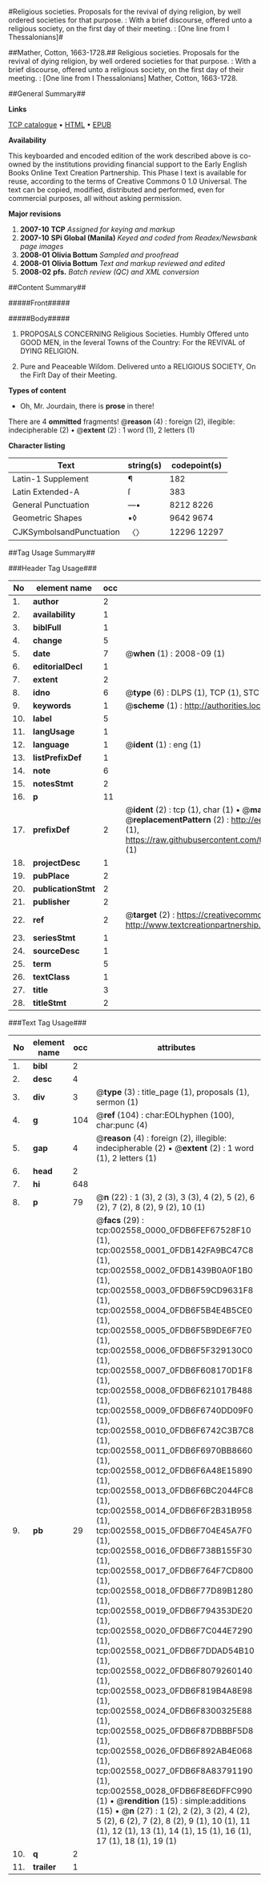 #Religious societies. Proposals for the revival of dying religion, by well ordered societies for that purpose. : With a brief discourse, offered unto a religious society, on the first day of their meeting. : [One line from I Thessalonians]#

##Mather, Cotton, 1663-1728.##
Religious societies. Proposals for the revival of dying religion, by well ordered societies for that purpose. : With a brief discourse, offered unto a religious society, on the first day of their meeting. : [One line from I Thessalonians]
Mather, Cotton, 1663-1728.

##General Summary##

**Links**

[TCP catalogue](http://www.ota.ox.ac.uk/tcp/)  • 
[HTML](http://tei.it.ox.ac.uk/tcp/Texts-HTML/free/N02/N02150.html)  • 
[EPUB](http://tei.it.ox.ac.uk/tcp/Texts-EPUB/free/N02/N02150.epub)

**Availability**

This keyboarded and encoded edition of the
	       work described above is co-owned by the institutions
	       providing financial support to the Early English Books
	       Online Text Creation Partnership. This Phase I text is
	       available for reuse, according to the terms of Creative
	       Commons 0 1.0 Universal. The text can be copied,
	       modified, distributed and performed, even for
	       commercial purposes, all without asking permission.

**Major revisions**

1. __2007-10__ __TCP__ *Assigned for keying and markup*
1. __2007-10__ __SPi Global (Manila)__ *Keyed and coded from Readex/Newsbank page images*
1. __2008-01__ __Olivia Bottum__ *Sampled and proofread*
1. __2008-01__ __Olivia Bottum__ *Text and markup reviewed and edited*
1. __2008-02__ __pfs.__ *Batch review (QC) and XML conversion*

##Content Summary##

#####Front#####

#####Body#####

1. PROPOSALS CONCERNING Religious Societies. Humbly Offered unto GOOD MEN, in the ſeveral Towns of the Country: For the REVIVAL of DYING RELIGION.

1. Pure and Peaceable Wiſdom. Delivered unto a RELIGIOUS SOCIETY, On the Firſt Day of their Meeting.

**Types of content**

  * Oh, Mr. Jourdain, there is **prose** in there!

There are 4 **ommitted** fragments! 
 @__reason__ (4) : foreign (2), illegible: indecipherable (2)  •  @__extent__ (2) : 1 word (1), 2 letters (1)

**Character listing**


|Text|string(s)|codepoint(s)|
|---|---|---|
|Latin-1 Supplement|¶|182|
|Latin Extended-A|ſ|383|
|General Punctuation|—•|8212 8226|
|Geometric Shapes|▪◊|9642 9674|
|CJKSymbolsandPunctuation|〈〉|12296 12297|

##Tag Usage Summary##

###Header Tag Usage###

|No|element name|occ|attributes|
|---|---|---|---|
|1.|__author__|2||
|2.|__availability__|1||
|3.|__biblFull__|1||
|4.|__change__|5||
|5.|__date__|7| @__when__ (1) : 2008-09 (1)|
|6.|__editorialDecl__|1||
|7.|__extent__|2||
|8.|__idno__|6| @__type__ (6) : DLPS (1), TCP (1), STC (1), NOTIS (1), IMAGE-SET (1), EVANS-CITATION (1)|
|9.|__keywords__|1| @__scheme__ (1) : http://authorities.loc.gov/ (1)|
|10.|__label__|5||
|11.|__langUsage__|1||
|12.|__language__|1| @__ident__ (1) : eng (1)|
|13.|__listPrefixDef__|1||
|14.|__note__|6||
|15.|__notesStmt__|2||
|16.|__p__|11||
|17.|__prefixDef__|2| @__ident__ (2) : tcp (1), char (1)  •  @__matchPattern__ (2) : ([0-9\-]+):([0-9IVX]+) (1), (.+) (1)  •  @__replacementPattern__ (2) : http://eebo.chadwyck.com/downloadtiff?vid=$1&page=$2 (1), https://raw.githubusercontent.com/textcreationpartnership/Texts/master/tcpchars.xml#$1 (1)|
|18.|__projectDesc__|1||
|19.|__pubPlace__|2||
|20.|__publicationStmt__|2||
|21.|__publisher__|2||
|22.|__ref__|2| @__target__ (2) : https://creativecommons.org/publicdomain/zero/1.0/ (1), http://www.textcreationpartnership.org/docs/. (1)|
|23.|__seriesStmt__|1||
|24.|__sourceDesc__|1||
|25.|__term__|5||
|26.|__textClass__|1||
|27.|__title__|3||
|28.|__titleStmt__|2||


###Text Tag Usage###

|No|element name|occ|attributes|
|---|---|---|---|
|1.|__bibl__|2||
|2.|__desc__|4||
|3.|__div__|3| @__type__ (3) : title_page (1), proposals (1), sermon (1)|
|4.|__g__|104| @__ref__ (104) : char:EOLhyphen (100), char:punc (4)|
|5.|__gap__|4| @__reason__ (4) : foreign (2), illegible: indecipherable (2)  •  @__extent__ (2) : 1 word (1), 2 letters (1)|
|6.|__head__|2||
|7.|__hi__|648||
|8.|__p__|79| @__n__ (22) : 1 (3), 2 (3), 3 (3), 4 (2), 5 (2), 6 (2), 7 (2), 8 (2), 9 (2), 10 (1)|
|9.|__pb__|29| @__facs__ (29) : tcp:002558_0000_0FDB6FEF67528F10 (1), tcp:002558_0001_0FDB142FA9BC47C8 (1), tcp:002558_0002_0FDB1439B0A0F1B0 (1), tcp:002558_0003_0FDB6F59CD9631F8 (1), tcp:002558_0004_0FDB6F5B4E4B5CE0 (1), tcp:002558_0005_0FDB6F5B9DE6F7E0 (1), tcp:002558_0006_0FDB6F5F329130C0 (1), tcp:002558_0007_0FDB6F608170D1F8 (1), tcp:002558_0008_0FDB6F621017B488 (1), tcp:002558_0009_0FDB6F6740DD09F0 (1), tcp:002558_0010_0FDB6F6742C3B7C8 (1), tcp:002558_0011_0FDB6F6970BB8660 (1), tcp:002558_0012_0FDB6F6A48E15890 (1), tcp:002558_0013_0FDB6F6BC2044FC8 (1), tcp:002558_0014_0FDB6F6F2B31B958 (1), tcp:002558_0015_0FDB6F704E45A7F0 (1), tcp:002558_0016_0FDB6F738B155F30 (1), tcp:002558_0017_0FDB6F764F7CD800 (1), tcp:002558_0018_0FDB6F77D89B1280 (1), tcp:002558_0019_0FDB6F794353DE20 (1), tcp:002558_0020_0FDB6F7C044E7290 (1), tcp:002558_0021_0FDB6F7DDAD54B10 (1), tcp:002558_0022_0FDB6F8079260140 (1), tcp:002558_0023_0FDB6F819B4A8E98 (1), tcp:002558_0024_0FDB6F8300325E88 (1), tcp:002558_0025_0FDB6F87DBBBF5D8 (1), tcp:002558_0026_0FDB6F892AB4E068 (1), tcp:002558_0027_0FDB6F8A83791190 (1), tcp:002558_0028_0FDB6F8E6DFFC990 (1)  •  @__rendition__ (15) : simple:additions (15)  •  @__n__ (27) : 1 (2), 2 (2), 3 (2), 4 (2), 5 (2), 6 (2), 7 (2), 8 (2), 9 (1), 10 (1), 11 (1), 12 (1), 13 (1), 14 (1), 15 (1), 16 (1), 17 (1), 18 (1), 19 (1)|
|10.|__q__|2||
|11.|__trailer__|1||
